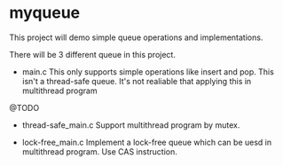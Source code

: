 # myqueue

This project will demo simple queue operations and implementations.

There will be 3 different queue in this project.
- main.c
    This only supports simple operations like insert and pop.
    This isn't a thread-safe queue. It's not realiable that applying this in multithread program

@TODO
- thread-safe_main.c
    Support multithread program by mutex.

- lock-free_main.c
    Implement a lock-free queue which can be uesd in multithread program.
    Use CAS instruction.


